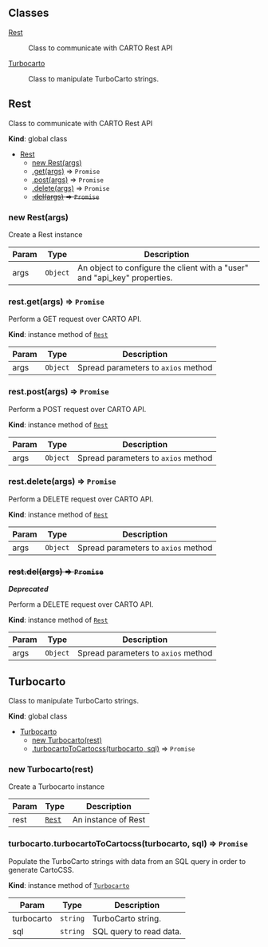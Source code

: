 ## Classes

<dl>
<dt><a href="#Rest">Rest</a></dt>
<dd><p>Class to communicate with CARTO Rest API</p>
</dd>
<dt><a href="#Turbocarto">Turbocarto</a></dt>
<dd><p>Class to manipulate TurboCarto strings.</p>
</dd>
</dl>

<a name="Rest"></a>

## Rest
Class to communicate with CARTO Rest API

**Kind**: global class  

* [Rest](#Rest)
    * [new Rest(args)](#new_Rest_new)
    * [.get(args)](#Rest+get) ⇒ <code>Promise</code>
    * [.post(args)](#Rest+post) ⇒ <code>Promise</code>
    * [.delete(args)](#Rest+delete) ⇒ <code>Promise</code>
    * ~~[.del(args)](#Rest+del) ⇒ <code>Promise</code>~~

<a name="new_Rest_new"></a>

### new Rest(args)
Create a Rest instance


| Param | Type | Description |
| --- | --- | --- |
| args | <code>Object</code> | An object to configure the client with a "user" and "api_key" properties. |

<a name="Rest+get"></a>

### rest.get(args) ⇒ <code>Promise</code>
Perform a GET request over CARTO API.

**Kind**: instance method of [<code>Rest</code>](#Rest)  

| Param | Type | Description |
| --- | --- | --- |
| args | <code>Object</code> | Spread parameters to `axios` method |

<a name="Rest+post"></a>

### rest.post(args) ⇒ <code>Promise</code>
Perform a POST request over CARTO API.

**Kind**: instance method of [<code>Rest</code>](#Rest)  

| Param | Type | Description |
| --- | --- | --- |
| args | <code>Object</code> | Spread parameters to `axios` method |

<a name="Rest+delete"></a>

### rest.delete(args) ⇒ <code>Promise</code>
Perform a DELETE request over CARTO API.

**Kind**: instance method of [<code>Rest</code>](#Rest)  

| Param | Type | Description |
| --- | --- | --- |
| args | <code>Object</code> | Spread parameters to `axios` method |

<a name="Rest+del"></a>

### ~~rest.del(args) ⇒ <code>Promise</code>~~
***Deprecated***

Perform a DELETE request over CARTO API.

**Kind**: instance method of [<code>Rest</code>](#Rest)  

| Param | Type | Description |
| --- | --- | --- |
| args | <code>Object</code> | Spread parameters to `axios` method |

<a name="Turbocarto"></a>

## Turbocarto
Class to manipulate TurboCarto strings.

**Kind**: global class  

* [Turbocarto](#Turbocarto)
    * [new Turbocarto(rest)](#new_Turbocarto_new)
    * [.turbocartoToCartocss(turbocarto, sql)](#Turbocarto+turbocartoToCartocss) ⇒ <code>Promise</code>

<a name="new_Turbocarto_new"></a>

### new Turbocarto(rest)
Create a Turbocarto instance


| Param | Type | Description |
| --- | --- | --- |
| rest | [<code>Rest</code>](#Rest) | An instance of Rest |

<a name="Turbocarto+turbocartoToCartocss"></a>

### turbocarto.turbocartoToCartocss(turbocarto, sql) ⇒ <code>Promise</code>
Populate the TurboCarto strings with data from an SQL query in order to generate CartoCSS.

**Kind**: instance method of [<code>Turbocarto</code>](#Turbocarto)  

| Param | Type | Description |
| --- | --- | --- |
| turbocarto | <code>string</code> | TurboCarto string. |
| sql | <code>string</code> | SQL query to read data. |

